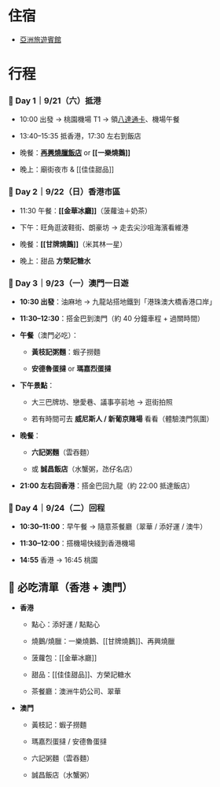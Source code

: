 # 住宿

- [亞洲旅遊賓館](https://www.booking.com/hotel/hk/asia-travel-house.zh-tw.html?aid=367380&label=asia-travel-house-Fy9OIJ6DftcvpI1vCDNd0QS58816895115%3Apl%3Ata%3Ap1%3Ap2%3Aac%3Aap%3Aneg%3Afi%3Atikwd-33761211462%3Alp9198936%3Ali%3Adec%3Adm%3Appccp%3DUmFuZG9tSVYkc2RlIyh9Ydj4ck6nIj5Y07FlrAXlavA&sid=654c8d8bdd40cb59f6c72840fb2b9af8&dest_id=-1353149&dest_type=city&dist=0&group_adults=2&group_children=0&hapos=1&hpos=1&no_rooms=1&req_adults=2&req_children=0&room1=A%2CA&sb_price_type=total&sr_order=popularity&srepoch=1756795517&srpvid=fed62f815a6c03b5&type=total&ucfs=1&)

# 行程

### 📍 Day 1｜9/21（六）抵港

- 10:00 出發 → 桃園機場 T1 → 領[八達通卡](https://github.com/s6091214/Obsidian/blob/main/%E6%97%85%E9%81%8A%E7%BE%8E%E9%A3%9F/%E5%85%AB%E9%81%94%E9%80%9A%E5%8D%A1.md)、機場午餐
    
- 13:40–15:35 抵香港，17:30 左右到飯店
    
- 晚餐：**[再興燒臘飯店](再興燒臘飯店.md)** or **[[一樂燒鵝]]**
    
- 晚上：廟街夜市 & [[佳佳甜品]]

### 📍 Day 2｜9/22（日）香港市區

- 11:30 午餐：**[[金華冰廳]]**（菠蘿油＋奶茶）
    
- 下午：旺角逛波鞋街、朗豪坊 → 走去尖沙咀海濱看維港
    
- 晚餐：**[[甘牌燒鵝]]**（米其林一星）
    
- 晚上：甜品 **方榮記糖水**

### 📍 Day 3｜9/23（一）澳門一日遊

- **10:30 出發**：油麻地 → 九龍站搭地鐵到「港珠澳大橋香港口岸」
    
- **11:30–12:30**：搭金巴到澳門（約 40 分鐘車程 + 過關時間）
    
- **午餐**（澳門必吃）：
    
    - **黃枝記粥麵**：蝦子撈麵
        
    - **安德魯蛋撻** or **瑪嘉烈蛋撻**
        
- **下午景點**：
    
    - 大三巴牌坊、戀愛巷、議事亭前地 → 逛街拍照
        
    - 若有時間可去 **威尼斯人 / 新葡京賭場** 看看（體驗澳門氛圍）
        
- **晚餐**：
    
    - **六記粥麵**（雲吞麵）
        
    - 或 **誠昌飯店**（水蟹粥，氹仔名店）
        
- **21:00 左右回香港**：搭金巴回九龍（約 22:00 抵達飯店）

### 📍 Day 4｜9/24（二）回程

- **10:30–11:00**：早午餐 → 隨意茶餐廳（翠華 / 添好運 / 澳牛）
    
- **11:30–12:00**：搭機場快綫到香港機場
    
- **14:55** 香港 → 16:45 桃園

## 🍴 必吃清單（香港 + 澳門）

- **香港**
    
    - 點心：添好運 / 點點心
        
    - 燒鵝/燒臘：一樂燒鵝、[[甘牌燒鵝]]、再興燒臘
        
    - 菠蘿包：[[金華冰廳]]
        
    - 甜品：[[佳佳甜品]]、方榮記糖水
        
    - 茶餐廳：澳洲牛奶公司、翠華
        
- **澳門**
    
    - 黃枝記：蝦子撈麵
        
    - 瑪嘉烈蛋撻 / 安德魯蛋撻
        
    - 六記粥麵（雲吞麵）
        
    - 誠昌飯店（水蟹粥）